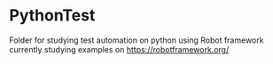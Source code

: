 # PythonTest

Folder for studying test automation on python using Robot framework
currently studying examples on https://robotframework.org/